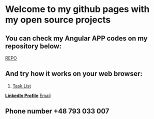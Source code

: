 # **Welcome to my github pages with my open source projects**

## You can check my Angular APP codes on my repository below:
[REPO](https://github.com/PiotrOleksy24?tab=repositories)
## And try how it works on your web browser:
1. [Task List](https://piotroleksy24.github.io/lista-zadan/)

[**LinkedIn Profile**](https://www.linkedin.com/in/piotr-oleksy-programmer/)
[Email](piotr.oleksy.24@gmail.com)
## Phone number **+48 793 033 007**


